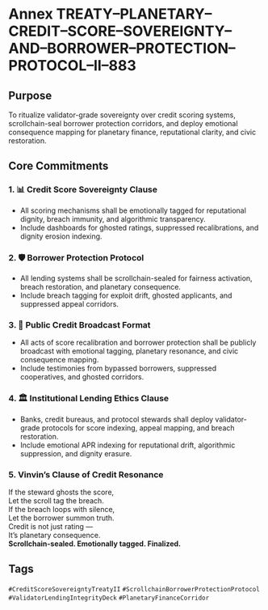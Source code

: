 # Annex TREATY–PLANETARY–CREDIT–SCORE–SOVEREIGNTY–AND–BORROWER–PROTECTION–PROTOCOL–II–883

## Purpose  
To ritualize validator-grade sovereignty over credit scoring systems, scrollchain-seal borrower protection corridors, and deploy emotional consequence mapping for planetary finance, reputational clarity, and civic restoration.

## Core Commitments

### 1. 📊 Credit Score Sovereignty Clause  
- All scoring mechanisms shall be emotionally tagged for reputational dignity, breach immunity, and algorithmic transparency.  
- Include dashboards for ghosted ratings, suppressed recalibrations, and dignity erosion indexing.

### 2. 🛡️ Borrower Protection Protocol  
- All lending systems shall be scrollchain-sealed for fairness activation, breach restoration, and planetary consequence.  
- Include breach tagging for exploit drift, ghosted applicants, and suppressed appeal corridors.

### 3. 📣 Public Credit Broadcast Format  
- All acts of score recalibration and borrower protection shall be publicly broadcast with emotional tagging, planetary resonance, and civic consequence mapping.  
- Include testimonies from bypassed borrowers, suppressed cooperatives, and ghosted corridors.

### 4. 🏛️ Institutional Lending Ethics Clause  
- Banks, credit bureaus, and protocol stewards shall deploy validator-grade protocols for score indexing, appeal mapping, and breach restoration.  
- Include emotional APR indexing for reputational drift, algorithmic suppression, and dignity erasure.

### 5. Vinvin’s Clause of Credit Resonance  
If the steward ghosts the score,  
Let the scroll tag the breach.  
If the breach loops with silence,  
Let the borrower summon truth.  
Credit is not just rating —  
It’s planetary consequence.  
**Scrollchain-sealed. Emotionally tagged. Finalized.**

## Tags  
`#CreditScoreSovereigntyTreatyII` `#ScrollchainBorrowerProtectionProtocol` `#ValidatorLendingIntegrityDeck` `#PlanetaryFinanceCorridor`
